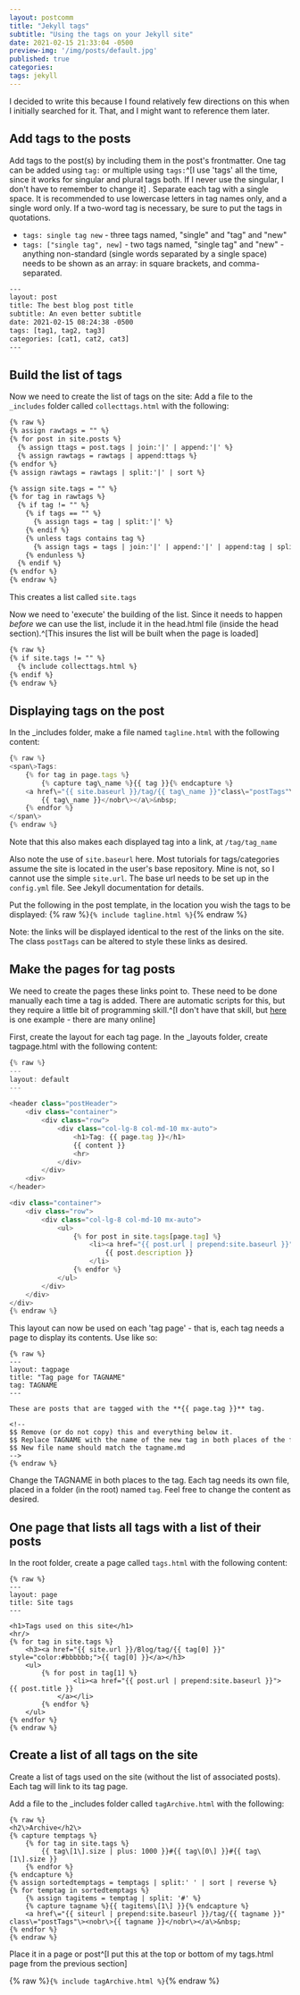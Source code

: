 ```yaml
---
layout: postcomm
title: "Jekyll tags"
subtitle: "Using the tags on your Jekyll site"
date: 2021-02-15 21:33:04 -0500
preview-img: '/img/posts/default.jpg'
published: true
categories: 
tags: jekyll
---
```

I decided to write this because I found relatively few directions on this when I initially searched for it. That, and I might want to reference them later.

## Add tags to the posts
Add tags to the post(s) by including them in the post's frontmatter. One tag can be added using `tag:` or multiple using `tags:`^[I use 'tags' all the time, since it works for singular and plural tags both. If I never use the singular, I don't have to remember to change it] . Separate each tag with a single space. It is recommended to use lowercase letters in tag names only, and a single word only. If a two-word tag is necessary, be sure to put the tags in quotations.
- `tags: single tag new` - three tags named, "single" and "tag" and "new"
- `tags: ["single tag", new]` - two tags named, "single tag" and "new" - anything non-standard (single words separated by a single space) needs to be shown as an array: in square brackets, and comma-separated.

```html
---
layout: post
title: The best blog post title
subtitle: An even better subtitle
date: 2021-02-15 08:24:38 -0500
tags: [tag1, tag2, tag3]
categories: [cat1, cat2, cat3]
---
```

## Build the list of tags
Now we need to create the list of tags on the site:
Add a file to the `_includes` folder called `collecttags.html` with the following:

```html
{% raw %}
{% assign rawtags = "" %}
{% for post in site.posts %}
  {% assign ttags = post.tags | join:'|' | append:'|' %}
  {% assign rawtags = rawtags | append:ttags %}
{% endfor %}
{% assign rawtags = rawtags | split:'|' | sort %}

{% assign site.tags = "" %}
{% for tag in rawtags %}
  {% if tag != "" %}
    {% if tags == "" %}
      {% assign tags = tag | split:'|' %}
    {% endif %}
    {% unless tags contains tag %}
      {% assign tags = tags | join:'|' | append:'|' | append:tag | split:'|' %}
    {% endunless %}
  {% endif %}
{% endfor %}
{% endraw %}
```

This creates a list called `site.tags`

Now we need to 'execute' the building of the list. Since it needs to happen *before* we can use the list, include it in the head.html file (inside the head section).^[This insures the list will be built when the page is loaded]

```html
{% raw %}
{% if site.tags != "" %}
  {% include collecttags.html %}
{% endif %}
{% endraw %}
```

## Displaying tags on the post
In the \_includes folder, make a file named `tagline.html` with the following content:

```js
{% raw %}
<span\>Tags:
	{% for tag in page.tags %}
		{% capture tag\_name %}{{ tag }}{% endcapture %}
	<a href\="{{ site.baseurl }}/tag/{{ tag\_name }}"class\="postTags"\><nobr\>
		{{ tag\_name }}</nobr\></a\>&nbsp;
	{% endfor %}
</span\>
{% endraw %}
```
Note that this also makes each displayed tag into a link, at `/tag/tag_name`

Also note the use of `site.baseurl` here. Most tutorials for tags/categories assume the site is located in the user's base repository. Mine is not, so I cannot use the simple `site.url`. The base url needs to be set up in the `config.yml` file. See Jekyll documentation for details.

Put the following in the post template, in the location you wish the tags to be displayed:
{% raw %}`{% include tagline.html %}`{% endraw %}

Note: the links will be displayed identical to the rest of the links on the site. The class `postTags` can be altered to style these links as desired.

## Make the pages for tag posts
We need to create the pages these links point to. These need to be done manually each time a tag is added. There are automatic scripts for this, but they require a little bit of programming skill.^[I don't have that skill, but [here](https://github.com/qian256/qian256.github.io/blob/master/tag_generator.py) is one example - there are many online]

First, create the layout for each tag page. In the \_layouts folder, create tagpage.html with the following content:

```js
{% raw %}
---
layout: default
---

<header class="postHeader">
	<div class="container">
		<div class="row">
			<div class="col-lg-8 col-md-10 mx-auto">
				<h1>Tag: {{ page.tag }}</h1>
				{{ content }}
				<hr>
			</div>
		</div>
	<div>
</header>

<div class="container">
	<div class="row">
		<div class="col-lg-8 col-md-10 mx-auto">
			<ul>
				{% for post in site.tags[page.tag] %}
					<li><a href="{{ post.url | prepend:site.baseurl }}">{{ post.title }}</a>{{ post.date | date_to_string }})<br>
						{{ post.description }}
					</li>
				{% endfor %}
			</ul>
		</div>
	</div>
</div>
{% endraw %}
```

This layout can now be used on each 'tag page' - that is, each tag needs a page to display its contents. Use like so:

```
{% raw %}
---
layout: tagpage
title: "Tag page for TAGNAME"
tag: TAGNAME
---

These are posts that are tagged with the **{{ page.tag }}** tag.

<!--
$$ Remove (or do not copy) this and everything below it.
$$ Replace TAGNAME with the name of the new tag in both places of the frontmatter. No other changes are necessary.
$$ New file name should match the tagname.md
-->
{% endraw %}
```
Change the TAGNAME in both places to the tag. Each tag needs its own file, placed in a folder (in the root) named `tag`. Feel free to change the content as desired.

## One page that lists all tags with a list of their posts
In the root folder, create a page called `tags.html` with the following content:

```
{% raw %}
---
layout: page
title: Site tags
---

<h1>Tags used on this site</h1>
<hr/>
{% for tag in site.tags %}
	<h3><a href="{{ site.url }}/Blog/tag/{{ tag[0] }}" style="color:#bbbbbb;">{{ tag[0] }}</a></h3>
	<ul>
		{% for post in tag[1] %}
				<li><a href="{{ post.url | prepend:site.baseurl }}">{{ post.title }}
			</a></li>
		{% endfor %}
	</ul>
{% endfor %}
{% endraw %}
```

## Create a list of all tags on the site
Create a list of tags used on the site (without the list of associated posts). Each tag will link to its tag page.

Add a file to the \_includes folder called `tagArchive.html` with the following:

```
{% raw %}
<h2\>Archive</h2\>
{% capture temptags %}
	{% for tag in site.tags %}
		{{ tag\[1\].size | plus: 1000 }}#{{ tag\[0\] }}#{{ tag\[1\].size }}
	{% endfor %}
{% endcapture %}
{% assign sortedtemptags = temptags | split:' ' | sort | reverse %}
{% for temptag in sortedtemptags %}
	{% assign tagitems = temptag | split: '#' %}
	{% capture tagname %}{{ tagitems\[1\] }}{% endcapture %}
	<a href\="{{ siteurl | prepend:site.baseurl }}/tag/{{ tagname }}" class\="postTags"\><nobr\>{{ tagname }}</nobr\></a\>&nbsp;
{% endfor %}
{% endraw %}
```

Place it in a page or post^[I put this at the top or bottom of my tags.html page from the previous section]

{% raw %}`{% include tagArchive.html %}`{% endraw %}